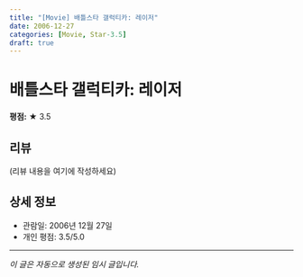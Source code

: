 ```yaml
---
title: "[Movie] 배틀스타 갤럭티카: 레이저"
date: 2006-12-27
categories: [Movie, Star-3.5]
draft: true
---
```


# 배틀스타 갤럭티카: 레이저

**평점:** ★ 3.5

## 리뷰

(리뷰 내용을 여기에 작성하세요)

## 상세 정보

- 관람일: 2006년 12월 27일
- 개인 평점: 3.5/5.0

---

*이 글은 자동으로 생성된 임시 글입니다.*
